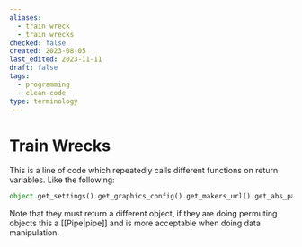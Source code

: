 ```yaml
---
aliases:
  - train wreck
  - train wrecks
checked: false
created: 2023-08-05
last_edited: 2023-11-11
draft: false
tags:
  - programming
  - clean-code
type: terminology
---
```

# Train Wrecks

This is a line of code which repeatedly calls different functions on return variables. Like the following:

```python
object.get_settings().get_graphics_config().get_makers_url().get_abs_path()
```

Note that they must return a different object, if they are doing permuting objects this a [[Pipe|pipe]] and is more acceptable when doing data manipulation.
